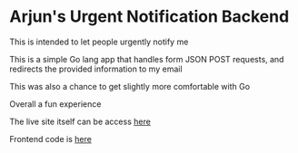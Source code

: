 # Arjun's Urgent Notification Backend

This is intended to let people urgently notify me

This is a simple Go lang app that handles form JSON POST requests, and redirects the provided information to my email

This was also a chance to get slightly more comfortable with Go

Overall a fun experience

The live site itself can be access [here](https://arjun-needs-to-see-this.surge.sh/)

Frontend code is [here](https://github.com/Komefumi/arjun-needs-to-see-this)
